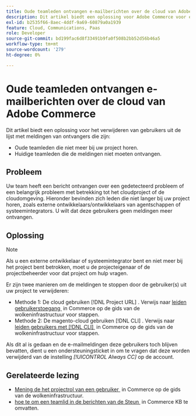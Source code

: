 ```yaml
---
title: Oude teamleden ontvangen e-mailberichten over de cloud van Adobe Commerce
description: Dit artikel biedt een oplossing voor Adobe Commerce voor e-mailberichten over cloudinfrastructuur die naar voormalige teamleden worden verzonden.
exl-id: b2535f66-8aec-4ddf-9a69-60879a0a1939
feature: Cloud, Communications, Paas
role: Developer
source-git-commit: bd199fac6d8f33491b9fa0f508b2bb52d56b46a5
workflow-type: tm+mt
source-wordcount: '279'
ht-degree: 0%

---
```


# Oude teamleden ontvangen e-mailberichten over de cloud van Adobe Commerce

Dit artikel biedt een oplossing voor het verwijderen van gebruikers uit de lijst met meldingen van ontvangers die zijn:

* Oude teamleden die niet meer bij uw project horen.
* Huidige teamleden die de meldingen niet moeten ontvangen.

## Probleem

Uw team heeft een bericht ontvangen over een gedetecteerd probleem of een belangrijk probleem met betrekking tot het cloudproject of de cloudomgeving. Hieronder bevinden zich leden die niet langer bij uw project horen, zoals externe ontwikkelaars/ontwikkelaars van agentschappen of systeemintegrators. U wilt dat deze gebruikers geen meldingen meer ontvangen.

## Oplossing

>[!NOTE]
>
>Als u een externe ontwikkelaar of systeemintegrator bent en niet meer bij het project bent betrokken, moet u de projecteigenaar of de projectbeheerder voor dat project om hulp vragen.

Er zijn twee manieren om de meldingen te stoppen door de gebruiker(s) uit uw project te verwijderen:

* Methode 1: De cloud gebruiken [!DNL Project URL] . Verwijs naar [&#x200B; leiden gebruikerstoegang &#x200B;](https://experienceleague.adobe.com/docs/commerce-cloud-service/user-guide/project/user-access.html?lang=nl-NL) in Commerce op de gids van de wolkeninfrastructuur voor stappen.
* Methode 2: De magento-cloud gebruiken [!DNL CLI] . Verwijs naar [&#x200B; leiden gebruikers met  [!DNL CLI] &#x200B;](https://experienceleague.adobe.com/docs/commerce-cloud-service/user-guide/project/user-access.html?lang=nl-NL#manage-users-with-the-cli) in Commerce op de gids van de wolkeninfrastructuur voor stappen.

Als dit al is gedaan en de e-mailmeldingen deze gebruikers toch blijven bevatten, dient u een ondersteuningsticket in om te vragen dat deze worden verwijderd van de instelling *[!UICONTROL Always CC]* op de account.

## Gerelateerde lezing

* [&#x200B; Mening de het projectrol van een gebruiker &#x200B;](https://experienceleague.adobe.com/docs/commerce-cloud-service/user-guide/project/user-access.html?lang=nl-NL#view-a-user&?lang=nl-NL#39;s-project-role) in Commerce op de gids van de wolkeninfrastructuur.
* [&#x200B; hoe te om een teamlid in de berichten van de Steun &#x200B;](https://experienceleague.adobe.com/docs/commerce-knowledge-base/kb/how-to/how-to-include-a-team-member-in-support-notifications.html?lang=nl-NL) in Commerce KB te omvatten.
